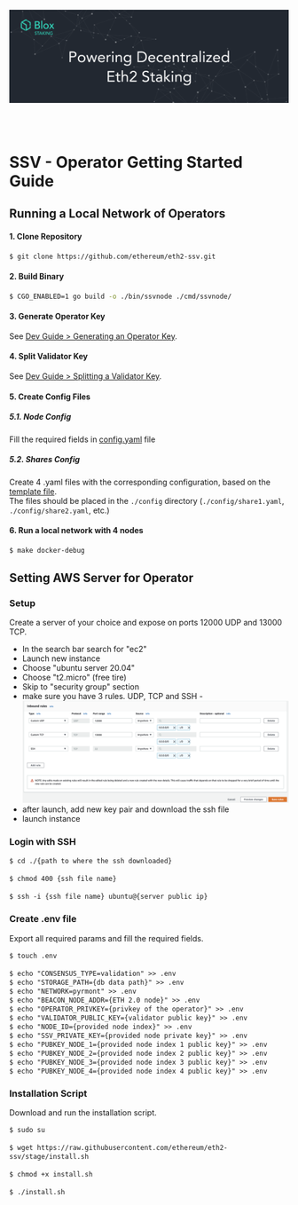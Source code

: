 [<img src="./resources/bloxstaking_header_image.png" >](https://www.bloxstaking.com/)

<br>
<br>

# SSV - Operator Getting Started Guide

## Running a Local Network of Operators

#### 1. Clone Repository

```bash
$ git clone https://github.com/ethereum/eth2-ssv.git
```

#### 2. Build Binary

```bash
$ CGO_ENABLED=1 go build -o ./bin/ssvnode ./cmd/ssvnode/
```

#### 3. Generate Operator Key 

See [Dev Guide > Generating an Operator Key](./DEV_GUIDE.md#generating-an-operator-key).

#### 4. Split Validator Key 

See [Dev Guide > Splitting a Validator Key](./DEV_GUIDE.md#splitting-a-validator-key).

#### 5. Create Config Files

  ##### 5.1. Node Config

  Fill the required fields in [config.yaml](../config/config.yaml) file

  ##### 5.2. Shares Config

  Create 4 .yaml files with the corresponding configuration, based on the [template file](../config/example_share.yaml). \
  The files should be placed in the `./config` directory (`./config/share1.yaml`, `./config/share2.yaml`, etc.)

#### 6. Run a local network with 4 nodes
```bash
$ make docker-debug 
```

## Setting AWS Server for Operator

### Setup

Create a server of your choice and expose on ports 12000 UDP and 13000 TCP.
- In the search bar search for "ec2"
- Launch new instance
- Choose "ubuntu server 20.04"
- Choose "t2.micro" (free tire)
- Skip to "security group" section
- make sure you have 3 rules. UDP, TCP and SSH -
  ![security_permission](./resources/security_permission.png)
- after launch, add new key pair and download the ssh file
- launch instance

### Login with SSH

```
$ cd ./{path to where the ssh downloaded}

$ chmod 400 {ssh file name}

$ ssh -i {ssh file name} ubuntu@{server public ip}
```

### Create .env file

Export all required params and fill the required fields.

```
$ touch .env

$ echo "CONSENSUS_TYPE=validation" >> .env
$ echo "STORAGE_PATH={db data path}" >> .env
$ echo "NETWORK=pyrmont" >> .env
$ echo "BEACON_NODE_ADDR={ETH 2.0 node}" >> .env
$ echo "OPERATOR_PRIVKEY={privkey of the operator}" >> .env
$ echo "VALIDATOR_PUBLIC_KEY={validator public key}" >> .env
$ echo "NODE_ID={provided node index}" >> .env
$ echo "SSV_PRIVATE_KEY={provided node private key}" >> .env
$ echo "PUBKEY_NODE_1={provided node index 1 public key}" >> .env
$ echo "PUBKEY_NODE_2={provided node index 2 public key}" >> .env
$ echo "PUBKEY_NODE_3={provided node index 3 public key}" >> .env 
$ echo "PUBKEY_NODE_4={provided node index 4 public key}" >> .env
```

### Installation Script

Download and run the installation script.

```
$ sudo su

$ wget https://raw.githubusercontent.com/ethereum/eth2-ssv/stage/install.sh

$ chmod +x install.sh

$ ./install.sh
```